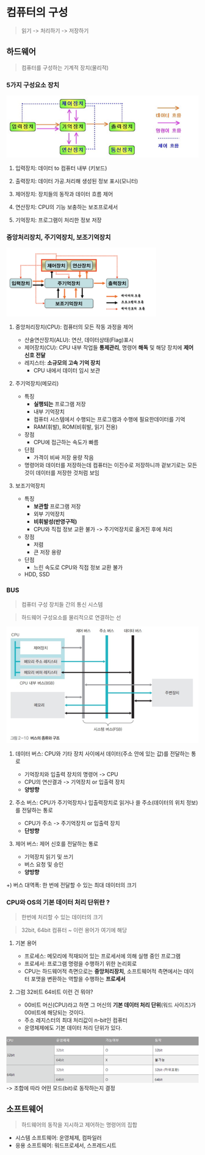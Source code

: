 # 컴퓨터의 구성

> 읽기 -> 처리하기 -> 저장하기

## 하드웨어
> 컴퓨터를 구성하는 기계적 장치(물리적)

### 5가지 구성요소 장치
![Alt text](images/image.png)
1. 입력장치: 데이터 to 컴퓨터 내부 (키보드)

2. 출력장치: 데이터 가공.처리해 생성된 정보 표시(모니터)

3. 제어장치: 장치들의 동작과 데이터 흐름 제어

4. 연산장치: CPU의 기능 보충하는 보조프로세서

5. 기억장치: 프로그램이 처리한 정보 저장

### 중앙처리장치, 주기억장치, 보조기억장치
![Alt text](images/image-1.png)

1. 중앙처리장치(CPU): 컴퓨터의 모든 작동 과정을 제어
    - 산술연산장치(ALU): 연산, 데이터상태(Flag)표시
    - 제어장치(CU): CPU 내부 작업들 **통제관리**, 명령어 **해독** 및 해당 장치에 **제어 신호 전달**
    - 레지스터: **소규모의 고속 기억 장치**
        - CPU 내에서 데이터 임시 보관

2. 주기억장치(메모리)
    - 특징
      - **실행되는** 프로그램 저장
      - 내부 기억장치
      - 컴퓨터 시스템에서 수행되는 프로그램과 수행에 필요한데이터를 기억
      - RAM(휘발), ROM(비휘발, 읽기 전용)
    - 장점
      -  CPU에 접근하는 속도가 빠름
    - 단점
      - 가격이 비싸 저장 용량 작음
    - 명령어와 데이터를 저장하는데 컴퓨터는 이진수로 저장하니까 겉보기로는 모든 것이 데이터를 저장한 것처럼 보임 

3. 보조기억장치
    - 특징
      - **보관할** 프로그램 저장
      - 외부 기억장치
      - **비휘발성(반영구적)**
      - CPU와 직접 정보 교환 불가 -> 주기억장치로 옮겨진 후에 처리
    - 장점
        - 저렴
        - 큰 저장 용량
    - 단점
        - 느린 속도로 CPU와 직접 정보 교환 불가
    - HDD, SSD

### BUS
> 컴퓨터 구성 장치들 간의 통신 시스템

> 하드웨어 구성요소를 물리적으로 연결하는 선

![Alt text](images/image-2.png)

1. 데이터 버스: CPU와 기타 장치 사이에서 데이터(주소 안에 있는 값)를 전달하는 통로
   - 기억장치와 입출력 장치의 명령어 -> CPU
   - CPU의 연산결과 -> 기억장치 or 입출력 장치
   - **양방향**
  
2. 주소 버스: CPU가 주기억장치나 입출력장치로 읽거나 쓸 주소(데이터의 위치 정보)를 전달하는 통로
   - CPU가 주소 -> 주기억장치 or 입출력 장치
   - **단방향** 
  
3. 제어 버스: 제어 신호를 전달하는 통로
   - 기억장치 읽기 및 쓰기
   - 버스 요청 및 승인
   - **양방향**
  
+) 버스 대역폭: 한 번에 전달할 수 있는 최대 데이터의 크기
  
### CPU와 OS의 기본 데이터 처리 단위란 ?
> 한번에 처리할 수 있는 데이터의 크기

> 32bit, 64bit 컴퓨터 ~ 이런 용어가 여기에 해당

1. 기본 용어
    - 프로세스: 메모리에 적재되어 있는 프로세서에 의해 실행 중인 프로그램
    - 프로세서: 프로그램 명령을 수행하기 위한 논리회로
    - CPU는 하드웨어적 측면으로는 **중앙처리장치**, 소프트웨어적 측면에서는 데이터 포맷을 변환하는 역할을 수행하는 **프로세서** 

2. 그럼 32비트 64비트 이런 건 뭐야?
    - 00비트 머신(CPU)라고 하면 그 머신의 **기본 데이터 처리 단위**(워드 사이즈)가 00비트에 해당되는 것이다.
    - 주소 레지스터의 최대 처리값이 n-bit인 컴퓨터
    - 운영체제에도 기본 데이터 처리 단위가 있다.

![Alt text](images/image-3.png)
-> 조합에 따라 어떤 모드(bit)로 동작하는지 결정

## 소프트웨어
> 하드웨어의 동작을 지시하고 제어하는 명령어의 집합

- 시스템 소프트웨어: 운영체제, 컴파일러
- 응용 소프트웨어: 워드프로세서, 스프레드시트